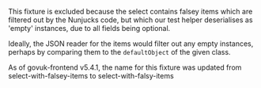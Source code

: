 This fixture is excluded because the select contains falsey items which are filtered out by the Nunjucks code, but which our test helper deserialises as 'empty' instances, due to all fields being optional.

Ideally, the JSON reader for the items would filter out any empty instances, perhaps by comparing them to the `defaultObject` of the given class.

As of govuk-frontend v5.4.1, the name for this fixture was updated from select-with-falsey-items to select-with-falsy-items
